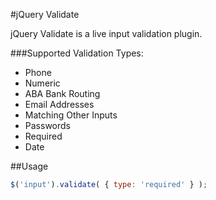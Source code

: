 #jQuery Validate

jQuery Validate is a live input validation plugin.

###Supported Validation Types:
- Phone
- Numeric
- ABA Bank Routing
- Email Addresses
- Matching Other Inputs
- Passwords
- Required
- Date

##Usage
```javascript
$('input').validate( { type: 'required' } );
```